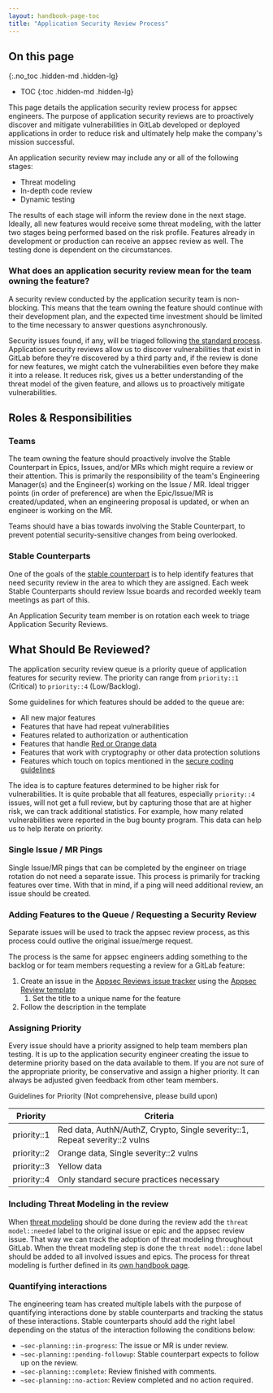 ```yaml
---
layout: handbook-page-toc
title: "Application Security Review Process"
---
```


## On this page
{:.no_toc .hidden-md .hidden-lg}

- TOC
{:toc .hidden-md .hidden-lg}

This page details the application security review process for appsec engineers. 
The purpose of application security reviews are to proactively discover and 
mitigate vulnerabilities in GitLab developed or deployed applications in order 
to reduce risk and ultimately help make the company's mission successful.

An application security review may include any or all of the following stages:
- Threat modeling
- In-depth code review
- Dynamic testing

The results of each stage will inform the review done in the next stage. 
Ideally, all new features would receive some threat modeling, with 
the latter two stages being performed based on the risk profile. Features
already in development or production can receive an appsec review as 
well. The testing done is dependent on the circumstances.

### What does an application security review mean for the team owning the feature?

A security review conducted by the application security team is non-blocking.
This means that the team owning the feature should continue with their development plan, 
and the expected time investment should be limited to the time necessary to answer 
questions asynchronously.

Security issues found, if any, will be triaged following [the standard process][4].
Application security reviews allow us to discover vulnerabilities that exist in GitLab
before they're discovered by a third party and, if the review is done for new features, 
we might catch the vulnerabilities even before they make it into a release. It reduces
risk, gives us a better
understanding of the threat model of the given feature, and allows us to proactively
mitigate vulnerabilities.

## Roles & Responsibilities

### Teams

The team owning the feature should proactively involve the Stable Counterpart in 
Epics, Issues, and/or MRs which might require a review or their attention. This is primarily the responsibility of the team's Engineering Manager(s) and the Engineer(s) working on the Issue / MR. Ideal trigger points (in order of preference) are when the Epic/Issue/MR is created/updated, when an engineering proposal is updated, or when an engineer is working on the MR.

Teams should have a bias towards involving the Stable Counterpart, to prevent potential
security-sensitive changes from being overlooked.

### Stable Counterparts

One of the goals of the [stable counterpart][3] is to help identify features that 
need security review in the area to which they are assigned. Each week Stable Counterparts should
 review Issue boards and recorded weekly team meetings as part of this.

An Application Security team member is on rotation each week to triage Application Security Reviews.

## What Should Be Reviewed?

The application security review queue is a priority queue of application 
features for security review. The priority can range from `priority::1` (Critical)
to `priority::4` (Low/Backlog).

Some guidelines for which features should be added to the queue are: 
- All new major features
- Features that have had repeat vulnerabilities
- Features related to authorization or authentication
- Features that handle [Red or Orange data][1]
- Features that work with cryptography or other data protection solutions
- Features which touch on topics mentioned in the [secure coding guidelines](https://docs.gitlab.com/ee/development/secure_coding_guidelines.html)

The idea is to capture features determined to be higher risk for 
vulnerabilities. It is quite probable that all features, especially `priority::4`
issues, will not get a full review, but by capturing those that are at higher 
risk, we can track additional statistics. For example, how many related 
vulnerabilities were reported in the bug bounty program. This data can help us 
to help iterate on priority.

### Single Issue / MR Pings

Single Issue/MR pings that can be completed by the engineer on triage rotation
do not need a separate issue. This process is primarily for tracking features
over time. With that in mind, if a ping will need additional review, an issue 
should be created.

### Adding Features to the Queue / Requesting a Security Review

Separate issues will be used to track the appsec review process, as this
process could outlive the original issue/merge request.

The process is the same for appsec engineers adding something to the backlog
or for team members requesting a review for a GitLab feature:

1. Create an issue in the [Appsec Reviews issue tracker][2] using the [Appsec Review template](https://gitlab.com/gitlab-com/gl-security/appsec/appsec-reviews/-/issues/new?issueable_tempalte=AppSec%20Review)
    1. Set the title to a unique name for the feature
1. Follow the description in the template

### Assigning Priority

Every issue should have a priority assigned to help team members plan
testing. It is up to the application security engineer creating the issue to 
determine priority based on the data available to them. If you are not sure 
of the appropriate priority, be conservative and assign a higher priority. 
It can always be adjusted given feedback from other team members.

Guidelines for Priority (Not comprehensive, please build upon)

| Priority | Criteria |
|----------|----------|
| priority::1       | Red data, AuthN/AuthZ, Crypto, Single severity::1, Repeat severity::2 vulns |
| priority::2       | Orange data, Single severity::2 vulns |
| priority::3       | Yellow data |
| priority::4       | Only standard secure practices necessary |

### Including Threat Modeling in the review

When [threat modeling](/handbook/security/threat_modeling/) should be done
during the review add the `threat model::needed` label to the original issue or epic and the
appsec review issue. That way we can track the adoption of threat modeling throughout GitLab. When
the threat modeling step is done the
`threat model::done` label should be added to all involved issues and epics. The process for
threat modeling is further defined in its [own handbook page](/handbook/security/security-engineering-and-research/application-security/runbooks/threat-modeling.html).

### Quantifying interactions

The engineering team has created multiple labels with the purpose of quantifying
interactions done by stable counterparts and tracking the status of these interactions. 
Stable counterparts should add the right label depending on the status of the interaction
following the conditions below:
- `~sec-planning::in-progress`: The issue or MR is under review.
- `~sec-planning::pending-followup`: Stable counterpart expects to follow up on the review.
- `~sec-planning::complete`: Review finished with comments.
- `~sec-planning::no-action`: Review completed and no action required.

[1]: https://docs.google.com/document/d/15eNKGA3zyZazsJMldqTBFbYMnVUSQSpU14lo22JMZQY/edit
[2]: https://gitlab.com/gitlab-com/gl-security/appsec/appsec-reviews/issues
[3]: /handbook/security/security-engineering-and-research/application-security/#stable-counterparts
[4]: /handbook/security/#issue-triage
